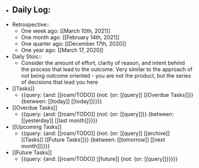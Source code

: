 - Daily Log:
    - 
- Retrospective::
    - One week ago: [[March 10th, 2021]]
    - One month ago: [[February 14th, 2021]]
    - One quarter ago: [[December 17th, 2020]]
    - One year ago: [[March 17, 2020]]
- Daily Stoic::
    - Consider the amount of effort, clarity of reason, and intent behind the process that lead to the outcome. Very similar to the approach of not being outcome oriented - you are not the product, but the series of decisions that lead you here
- [[Tasks]]
    - {{query: {and: [[roam/TODO]] {not: {or: [[query]] [[Overdue Tasks]]}} {between: [[today]] [[today]]}}}}
- [[Overdue Tasks]]
    - {{query: {and: [[roam/TODO]] {not: {or: [[query]]}} {between: [[yesterday]] [[last month]]}}}}
- [[Upcoming Tasks]]
    - {{query: {and: [[roam/TODO]] {not: {or: [[query]] [[archive]] [[Tasks]] [[Future Tasks]]}} {between: [[tomorrow]] [[next month]]}}}}
- [[Future Tasks]]
    - {{query: {and: [[roam/TODO]] [[future]] {not: {or: [[query]]}}}}}
